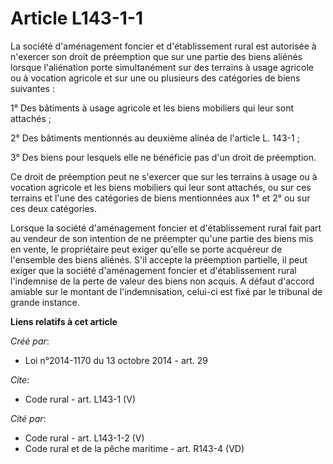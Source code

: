 # Article L143-1-1

La société d'aménagement foncier et d'établissement rural est autorisée à n'exercer son droit de préemption que sur une
partie des biens aliénés lorsque l'aliénation porte simultanément sur des terrains à usage agricole ou à vocation agricole et
sur une ou plusieurs des catégories de biens suivantes : 

1° Des bâtiments à usage agricole et les biens mobiliers qui leur sont attachés ; 

2° Des bâtiments mentionnés au deuxième alinéa de l'article L. 143-1 ; 

3° Des biens pour lesquels elle ne bénéficie pas d'un droit de préemption. 

Ce droit de préemption peut ne s'exercer que sur les terrains à usage ou à vocation agricole et les biens mobiliers qui leur
sont attachés, ou sur ces terrains et l'une des catégories de biens mentionnées aux 1° et 2° ou sur ces deux catégories. 

Lorsque la société d'aménagement foncier et d'établissement rural fait part au vendeur de son intention de ne préempter
qu'une partie des biens mis en vente, le propriétaire peut exiger qu'elle se porte acquéreur de l'ensemble des biens aliénés.
S'il accepte la préemption partielle, il peut exiger que la société d'aménagement foncier et d'établissement rural
l'indemnise de la perte de valeur des biens non acquis. A défaut d'accord amiable sur le montant de l'indemnisation, celui-ci
est fixé par le tribunal de grande instance.

**Liens relatifs à cet article**

_Créé par_:

  - Loi n°2014-1170 du 13 octobre 2014 - art. 29

_Cite_:

  - Code rural - art. L143-1 (V)

_Cité par_:

  - Code rural - art. L143-1-2 (V)
  - Code rural et de la pêche maritime - art. R143-4 (VD)
